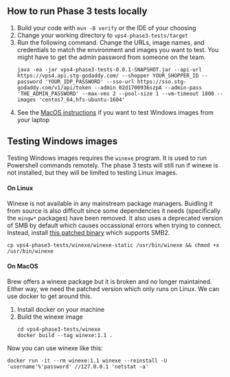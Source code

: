 ## How to run Phase 3 tests locally

1. Build your code with `mvn -B verify` or the IDE of your choosing
2. Change your working directory to `vps4-phase3-tests/target`
3. Run the following command. Change the URLs, image names, and credentials to match the environment and images you want to test. You might have to get the admin password from someone on the team.
   ```
   java -ea -jar vps4-phase3-tests-0.0.1-SNAPSHOT.jar --api-url https://vps4.api.stg-godaddy.com/ --shopper YOUR_SHOPPER_ID --password 'YOUR_IDP_PASSWORD' --sso-url https://sso.stg-godaddy.com/v1/api/token --admin 02d1700936szpA --admin-pass 'THE_ADMIN_PASSWORD' --max-vms 2 --pool-size 1 --vm-timeout 1800 --images 'centos7_64,hfs-ubuntu-1604'
   ```
5. See the [MacOS instructions](#On-MacOS) if you want to test Windows images from your laptop

## Testing Windows images

Testing Windows images requires the `winexe` program. It is used to run Powershell commands remotely. The phase 3 tests will still run if winexe is not installed, but they will be limited to testing Linux images.

#### On Linux

Winexe is not available in any mainstream package managers. Buidling it from source is also difficult since some dependencies it needs (specifically the `mingw*` packages) have been removed. It also uses a deprecated version of SMB by default which causes occassional errors when trying to connect. Instead, install [this patched binary](winexe/winexe-static) which supports SMB2.
```
cp vps4-phase3-tests/winexe/winexe-static /usr/bin/winexe && chmod +x /usr/bin/winexe
```

#### On MacOS

Brew offers a winexe package but it is broken and no longer maintained. Either way, we need the patched version which only runs on Linux. We can use docker to get around this.
1. Install docker on your machine
2. Build the winexe image
   ```
   cd vps4-phase3-tests/winexe
   docker build --tag winexe:1.1 .
   ```

Now you can use winexe like this:
```
docker run -it --rm winexe:1.1 winexe --reinstall -U 'username'%'password' //127.0.0.1 'netstat -a'
```